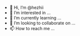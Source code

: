 - 👋 Hi, I’m @hezhii
- 👀 I’m interested in ...
- 🌱 I’m currently learning ...
- 💞️ I’m looking to collaborate on ...
- 📫 How to reach me ...

<!---
hezhii/hezhii is a ✨ special ✨ repository because its `README.md` (this file) appears on your GitHub profile.
You can click the Preview link to take a look at your changes.
--->
